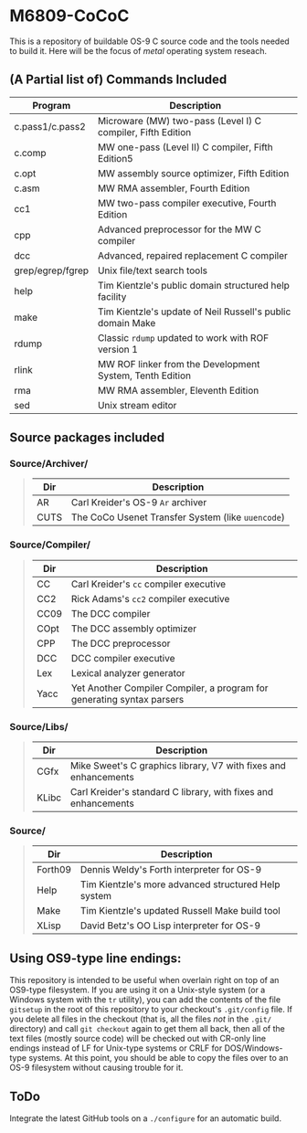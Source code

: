 # M6809-CoCoC

This is a repository of buildable OS-9 C source code and the tools needed to build it. Here will be the focus of _metal_ operating system reseach.

## (A Partial list of) Commands Included

Program|Description
-------|-----------
c.pass1/c.pass2 | Microware (MW) two-pass (Level I) C compiler, Fifth Edition
c.comp	| MW one-pass (Level II) C compiler, Fifth Edition5
c.opt	| MW assembly source optimizer, Fifth Edition
c.asm	| MW RMA assembler, Fourth Edition
cc1	| MW two-pass compiler executive, Fourth Edition
cpp	| Advanced preprocessor for the MW C compiler
dcc	| Advanced, repaired replacement C compiler
grep/egrep/fgrep | Unix file/text search tools
help	| Tim Kientzle's public domain structured help facility
make	| Tim Kientzle's update of Neil Russell's public domain Make
rdump	| Classic `rdump` updated to work with ROF version 1
rlink	| MW ROF linker from the Development System, Tenth Edition
rma	| MW RMA assembler, Eleventh Edition
sed	| Unix stream editor

## Source packages included

### Source/Archiver/

> Dir|Description
> ---|-----------
> AR	| Carl Kreider's OS-9 `Ar` archiver
> CUTS	| The CoCo Usenet Transfer System (like `uuencode`)

### Source/Compiler/

> Dir|Description
> ---|-----------
> CC	| Carl Kreider's `cc` compiler executive
> CC2	| Rick Adams's `cc2` compiler executive
> CC09	| The DCC compiler
> COpt	| The DCC assembly optimizer
> CPP	| The DCC preprocessor
> DCC	| DCC compiler executive
> Lex	| Lexical analyzer generator
> Yacc	| Yet Another Compiler Compiler, a program for generating syntax parsers

### Source/Libs/

> Dir|Description
> ---|-----------
> CGfx	| Mike Sweet's C graphics library, V7 with fixes and enhancements
> KLibc	| Carl Kreider's standard C library, with fixes and enhancements

### Source/

> Dir|Description
> ---|-----------
> Forth09 | Dennis Weldy's Forth interpreter for OS-9
> Help	| Tim Kientzle's more advanced structured Help system
> Make	| Tim Kientzle's updated Russell Make build tool
> XLisp	| David Betz's OO Lisp interpreter for OS-9

## Using OS9-type line endings:

This repository is intended to be useful when overlain right on top of an OS9-type filesystem. If you are using it on a Unix-style system (or a Windows
system with the `tr` utility), you can add the contents of the file `gitsetup` in the root of this repository to your checkout's `.git/config` file. If you
delete all files in the checkout (that is, all the files _not_ in the `.git/` directory) and call `git checkout` again to get them all back, then all of the
text files (mostly source code) will be checked out with CR-only line endings instead of LF for Unix-type systems or CRLF for DOS/Windows-type systems. At
this point, you should be able to copy the files over to an OS-9 filesystem without causing trouble for it.

## ToDo

Integrate the latest GitHub tools on a `./configure` for an automatic build. 